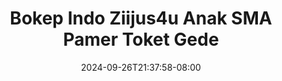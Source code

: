 --- 
title: "Bokep Indo Ziijus4u Anak SMA Pamer Toket Gede"
description: "streaming bokep Bokep Indo Ziijus4u Anak SMA Pamer Toket Gede yandex full new"
date: 2024-09-26T21:37:58-08:00
file_code: "v8pcqlrrcbgs"
draft: false
cover: "qhqcu2skpzp16jl0.jpg"
tags: ["Bokep", "Indo", "Anak", "SMA", "Pamer", "Toket", "Gede", "bokep-indo", "bokep-viral", "bokep-ig"]
length: 118
fld_id: "1392272"
foldername: "anaksemea"
categories: ["anaksemea"]
views: 16
---